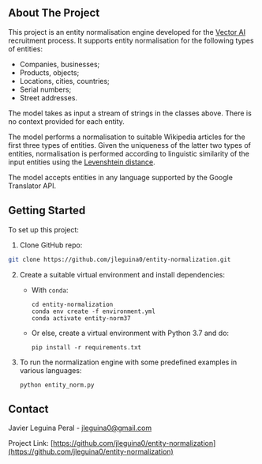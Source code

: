<!-- ABOUT THE PROJECT -->
## About The Project

This project is an entity normalisation engine developed for the [Vector AI](https://www.vector.ai) recruitment process. It supports entity normalisation for the following types of entities:
   * Companies, businesses;
   * Products, objects;
   * Locations, cities, countries;
   * Serial numbers;
   * Street addresses.

The model takes as input a stream of strings in the classes above. There is no context provided for each entity.  

The model performs a normalisation to suitable Wikipedia articles for the first three types of entities. 
Given the uniqueness of the latter two types of entities, normalisation is performed according to linguistic similarity 
of the input entities using the [Levenshtein distance](https://en.wikipedia.org/wiki/Levenshtein_distance). 

The model accepts entities in any language supported by the Google Translator API.

<!-- GETTING STARTED -->
## Getting Started

To set up this project:

1. Clone GitHub repo:
  ```sh
  git clone https://github.com/jleguina0/entity-normalization.git
  ```

2. Create a suitable virtual environment and install dependencies:
    * With `conda`:
       ```shell
       cd entity-normalization
       conda env create -f environment.yml
       conda activate entity-norm37
       ```
    * Or else, create a virtual environment with Python 3.7 and do:
        ```shell
        pip install -r requirements.txt
        ```
     

3. To run the normalization engine with some predefined examples in various languages:
   ```shell
   python entity_norm.py
   ```

<!-- CONTACT -->
## Contact

Javier Leguina Peral - jleguina0@gmail.com

Project Link: [https://github.com/jleguina0/entity-normalization](https://github.com/jleguina0/entity-normalization)
